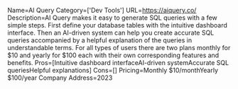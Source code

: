 Name=AI Query
Category=['Dev Tools']
URL=https://aiquery.co/
Description=AI Query makes it easy to generate SQL queries with a few simple steps. First define your database tables with the intuitive dashboard interface. Then an AI-driven system can help you create accurate SQL queries accompanied by a helpful explanation of the queries in understandable terms. For all types of users there are two plans monthly for $10 and yearly for $100 each with their own corresponding features and benefits.
Pros=[Intuitive dashboard interfaceAI-driven systemAccurate SQL queriesHelpful explanations]
Cons=[]
Pricing=Monthly $10/monthYearly $100/year
Company Address=2023
